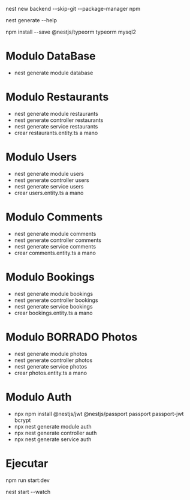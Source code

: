 nest new backend --skip-git --package-manager npm

nest generate --help

npm install --save @nestjs/typeorm typeorm mysql2

# Modulo DataBase
* nest generate module database

# Modulo Restaurants
* nest generate module restaurants
* nest generate controller restaurants
* nest generate service restaurants
* crear restaurants.entity.ts a mano

# Modulo Users
* nest generate module users
* nest generate controller users
* nest generate service users
* crear users.entity.ts a mano

# Modulo Comments
* nest generate module comments
* nest generate controller comments
* nest generate service comments
* crear comments.entity.ts a mano

# Modulo Bookings
* nest generate module bookings
* nest generate controller bookings
* nest generate service bookings
* crear bookings.entity.ts a mano

# Modulo  BORRADO  Photos
* nest generate module photos
* nest generate controller photos
* nest generate service photos
* crear photos.entity.ts a mano

# Modulo  Auth
* npx npm install @nestjs/jwt @nestjs/passport passport passport-jwt bcrypt
* npx nest generate module auth
* npx nest generate controller auth
* npx nest generate service auth



# Ejecutar
npm run start:dev

nest start --watch